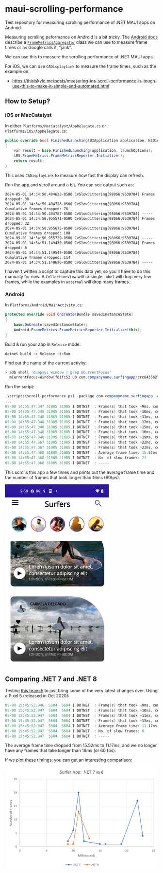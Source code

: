 # maui-scrolling-performance

Test repository for measuring scrolling performance of .NET MAUI apps on Android.

Measuring scrolling peformance on Android is a bit tricky. The
[Android docs][android-docs] describe a [`FrameMetricsAggregator`][frame-metrics]
class we can use to measure frame times or as Google calls it, "jank".

We can use this to measure the scrolling performance of .NET MAUI apps.

[android-docs]: https://developer.android.com/topic/performance/measuring-performance
[frame-metrics]: https://developer.android.com/reference/androidx/core/app/FrameMetricsAggregator

For iOS, we can use `CADisplayLink` to measure the frame times, such
as the example on:

* https://thisiskyle.me/posts/measuring-ios-scroll-performance-is-tough-use-this-to-make-it-simple-and-automated.html

## How to Setup?

### iOS or MacCatalyst

In either `Platforms/MacCatalyst/AppDelegate.cs` or `Platforms/iOS/AppDelegate.cs`:

```csharp
public override bool FinishedLaunching(UIApplication application, NSDictionary launchOptions)
{
    var result = base.FinishedLaunching(application, launchOptions);
    iOS.FrameMetrics.FrameMetricsReporter.Initialize();
    return result;
}
```

This uses `CADisplayLink` to measure how fast the display can refresh.

Run the app and scroll around a bit. You can see output such as:

```log
2024-05-01 14:34:50.404623-0500 CvSlowJittering[98066:9539784] Frames dropped: 38
2024-05-01 14:34:50.404726-0500 CvSlowJittering[98066:9539784] Cumulative frames dropped: 76
2024-05-01 14:34:50.404787-0500 CvSlowJittering[98066:9539784] -----
2024-05-01 14:34:50.955571-0500 CvSlowJittering[98066:9539784] Frames dropped: 32
2024-05-01 14:34:50.955675-0500 CvSlowJittering[98066:9539784] Cumulative frames dropped: 108
2024-05-01 14:34:50.955729-0500 CvSlowJittering[98066:9539784] -----
2024-05-01 14:34:51.149430-0500 CvSlowJittering[98066:9539784] Frames dropped: 6
2024-05-01 14:34:51.149549-0500 CvSlowJittering[98066:9539784] Cumulative frames dropped: 114
2024-05-01 14:34:51.149626-0500 CvSlowJittering[98066:9539784] -----
```

I haven't written a script to capture this data yet, so you'll have to
do this manually for now. A `CollectionView` with a single `Label`
will drop very few frames, while the examples in `external` will drop
many frames.

### Android

In `Platforms/Android/MainActivity.cs`:

```csharp
protected override void OnCreate(Bundle savedInstanceState)
{
    base.OnCreate(savedInstanceState);
    Android.FrameMetrics.FrameMetricsReporter.Initialize(this);
}
```

Build & run your app in `Release` mode:

```dotnetcli
dotnet build -c Release -t:Run
```

Find out the name of the current activity:

```powershell
> adb shell 'dumpsys window | grep mCurrentFocus'
  mCurrentFocus=Window{f01fc52 u0 com.companyname.surfingapp/crc6435627e4593d70ff9.MainActivity}
```

Run the script:

```powershell
.\scripts\scroll-performance.ps1 -package com.companyname.surfingapp -activity crc6435627e4593d70ff9.MainActivity
...
05-08 14:55:47.347 31085 31085 I DOTNET  : Frame(s) that took ~9ms, count: 2
05-08 14:55:47.348 31085 31085 I DOTNET  : Frame(s) that took ~10ms, count: 6
05-08 14:55:47.348 31085 31085 I DOTNET  : Frame(s) that took ~11ms, count: 20
05-08 14:55:47.348 31085 31085 I DOTNET  : Frame(s) that took ~12ms, count: 2
05-08 14:55:47.348 31085 31085 I DOTNET  : Frame(s) that took ~15ms, count: 1
05-08 14:55:47.348 31085 31085 I DOTNET  : Frame(s) that took ~16ms, count: 1
05-08 14:55:47.348 31085 31085 I DOTNET  : Frame(s) that took ~19ms, count: 1
05-08 14:55:47.367 31085 31085 I DOTNET  : Frame(s) that took ~22ms, count: 17
05-08 14:55:47.367 31085 31085 I DOTNET  : Frame(s) that took ~23ms, count: 4
05-08 14:55:47.368 31085 31085 I DOTNET  : Average frame time: 15.52ms
05-08 14:55:47.368 31085 31085 I DOTNET  : No. of slow frames: 23
05-08 14:55:47.368 31085 31085 I DOTNET  : -----
```

This scrolls this app a few times and prints out the average frame
time and the number of frames that took longer than 16ms (60fps).

![img](docs/surferapp.png)

## Comparing .NET 7 and .NET 8

Testing [this branch](https://github.com/jonathanpeppers/maui/tree/net8.0-FAST)
to just bring some of the very latest changes over. Using a Pixel 5 (released in Oct 2020):

```powershell
05-08 15:45:52.946  5684  5684 I DOTNET  : Frame(s) that took ~9ms, count: 1
05-08 15:45:52.947  5684  5684 I DOTNET  : Frame(s) that took ~10ms, count: 1
05-08 15:45:52.947  5684  5684 I DOTNET  : Frame(s) that took ~11ms, count: 13
05-08 15:45:52.947  5684  5684 I DOTNET  : Frame(s) that took ~13ms, count: 3
05-08 15:45:52.947  5684  5684 I DOTNET  : Average frame time: 11.17ms
05-08 15:45:52.947  5684  5684 I DOTNET  : No. of slow frames: 0
05-08 15:45:52.947  5684  5684 I DOTNET  : -----
```

The average frame time dropped from 15.52ms to 11.17ms, and we no
longer have any frames that take longer than 16ms (or 60 fps).

If we plot these timings, you can get an interesting comparison:

![img](docs/net7vs8.png)
